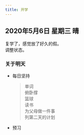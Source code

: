 ```yaml
---
title: 开学
---
```

## 2020年5月6日 星期三 晴
复学了，感觉放了好久的假。  
调整状态。  
### 关于明天
* 每日坚持
	> 单词  
	> 俯卧撑  
	> 篮球  
	> 读书  
	> 为父母做一件事  
	> 列第二天的计划  
* 预习  